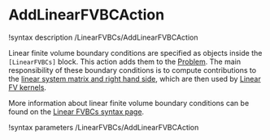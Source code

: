 # AddLinearFVBCAction

!syntax description /LinearFVBCs/AddLinearFVBCAction

Linear finite volume boundary conditions are specified as objects inside the `[LinearFVBCs]` block.
This action adds them to the [Problem](syntax/Problem/index.md). The main responsibility of these boundary conditions is to compute contributions to the [linear system matrix and right hand side](LinearSystem.md),
which are then used by [Linear FV kernels](syntax/LinearFVKernels/index.md).

More information about linear finite volume boundary conditions can be found on the
[Linear FVBCs syntax page](syntax/LinearFVBCs/index.md).

!syntax parameters /LinearFVBCs/AddLinearFVBCAction

